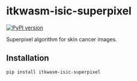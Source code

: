 # itkwasm-isic-superpixel

[![PyPI version](https://badge.fury.io/py/itkwasm-isic-superpixel.svg)](https://badge.fury.io/py/itkwasm-isic-superpixel)

Superpixel algorithm for skin cancer images.

## Installation

```sh
pip install itkwasm-isic-superpixel
```
